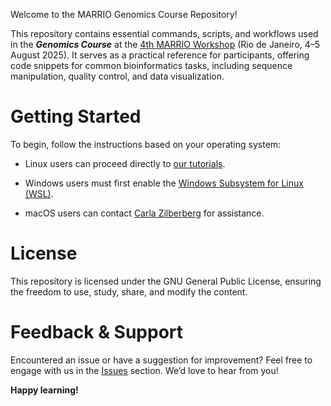 Welcome to the MARRIO Genomics Course Repository!

This repository contains essential commands, scripts, and workflows used in the ***Genomics Course*** at the [4th MARRIO Workshop](https://linktr.ee/4thMarrioWorkshop) (Rio de Janeiro, 4–5 August 2025). It serves as a practical reference for participants, offering code snippets for common bioinformatics tasks, including sequence manipulation, quality control, and data visualization.

# Getting Started

To begin, follow the instructions based on your operating system:

- Linux users can proceed directly to [our tutorials]().

- Windows users must first enable the [Windows Subsystem for Linux (WSL)](https://github.com/depaulats/MARRIO_genomics/edit/main/wsl.md).

- macOS users can contact [Carla Zilberberg](https://github.com/carlazilberberg) for assistance.

# License

This repository is licensed under the GNU General Public License, ensuring the freedom to use, study, share, and modify the content.

# Feedback & Support

Encountered an issue or have a suggestion for improvement? Feel free to engage with us in the [Issues](https://github.com/depaulats/MARRIO_genomics/issues) section. 
We’d love to hear from you!

**Happy learning!**
